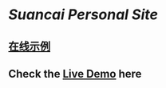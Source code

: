 # $Suancai\ Personal\ Site$
## [在线示例](https://suricsun.github.io)
## Check the [Live Demo](https://suricsun.github.io) here
